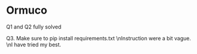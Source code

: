 # Ormuco

Q1 and Q2 fully solved

Q3. Make sure to pip install requirements.txt
    \nInstruction were a bit vague. 
    \nI have tried my best.
